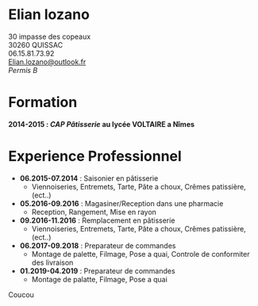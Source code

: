 # Elian lozano
30 impasse des copeaux  
30260 QUISSAC  
06.15.81.73.92  
Elian.lozano@outlook.fr  
*Permis B*   


# Formation

 **2014-2015 : *CAP Pâtisserie* au lycée VOLTAIRE a Nîmes** 

# Experience Professionnel

* **06.2015-07.2014** : Saisonier en pâtisserie
  * Viennoiseries, Entremets, Tarte, Pâte a choux, Crêmes patissière, (ect..) 
* **05.2016-09.2016** : Magasiner/Reception dans une pharmacie
  * Reception, Rangement, Mise en rayon
* **09.2016-11.2016** : Remplacement en pâtisserie
  * Viennoiseries, Entremets, Tarte, Pâte a choux, Crêmes patissière, (ect..)
* **06.2017-09.2018** : Preparateur de commandes
  * Montage de palette, Filmage, Pose a quai, Controle de conformiter des livraison
* **01.2019-04.2019** : Preparateur de commandes
  * Montage de palatte, Filmage, Pose a quai  

Coucou
